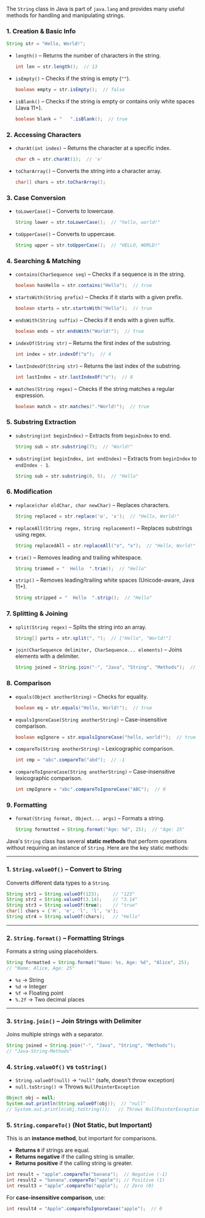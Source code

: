 The `String` class in Java is part of `java.lang` and provides many useful methods for handling and manipulating
strings.

### **1. Creation & Basic Info**

```java
String str = "Hello, World!";
```

- `length()` – Returns the number of characters in the string.
  ```java
  int len = str.length();  // 13
  ```
- `isEmpty()` – Checks if the string is empty (`""`).
  ```java
  boolean empty = str.isEmpty();  // false
  ```
- `isBlank()` – Checks if the string is empty or contains only white spaces (Java 11+).
  ```java
  boolean blank = "   ".isBlank();  // true
  ```

### **2. Accessing Characters**

- `charAt(int index)` – Returns the character at a specific index.
  ```java
  char ch = str.charAt(1);  // 'e'
  ```
- `toCharArray()` – Converts the string into a character array.
  ```java
  char[] chars = str.toCharArray();
  ```

### **3. Case Conversion**

- `toLowerCase()` – Converts to lowercase.
  ```java
  String lower = str.toLowerCase();  // "hello, world!"
  ```
- `toUpperCase()` – Converts to uppercase.
  ```java
  String upper = str.toUpperCase();  // "HELLO, WORLD!"
  ```

### **4. Searching & Matching**

- `contains(CharSequence seq)` – Checks if a sequence is in the string.
  ```java
  boolean hasHello = str.contains("Hello");  // true
  ```
- `startsWith(String prefix)` – Checks if it starts with a given prefix.
  ```java
  boolean starts = str.startsWith("Hello");  // true
  ```
- `endsWith(String suffix)` – Checks if it ends with a given suffix.
  ```java
  boolean ends = str.endsWith("World!");  // true
  ```
- `indexOf(String str)` – Returns the first index of the substring.
  ```java
  int index = str.indexOf("o");  // 4
  ```
- `lastIndexOf(String str)` – Returns the last index of the substring.
  ```java
  int lastIndex = str.lastIndexOf("o");  // 8
  ```
- `matches(String regex)` – Checks if the string matches a regular expression.
  ```java
  boolean match = str.matches(".*World!");  // true
  ```

### **5. Substring Extraction**

- `substring(int beginIndex)` – Extracts from `beginIndex` to end.
  ```java
  String sub = str.substring(7);  // "World!"
  ```
- `substring(int beginIndex, int endIndex)` – Extracts from `beginIndex` to `endIndex - 1`.
  ```java
  String sub = str.substring(0, 5);  // "Hello"
  ```

### **6. Modification**

- `replace(char oldChar, char newChar)` – Replaces characters.
  ```java
  String replaced = str.replace('o', 'x');  // "Hellx, Wxrld!"
  ```
- `replaceAll(String regex, String replacement)` – Replaces substrings using regex.
  ```java
  String replacedAll = str.replaceAll("o", "x");  // "Hellx, Wxrld!"
  ```
- `trim()` – Removes leading and trailing whitespace.
  ```java
  String trimmed = "  Hello  ".trim();  // "Hello"
  ```
- `strip()` – Removes leading/trailing white spaces (Unicode-aware, Java 11+).
  ```java
  String stripped = "  Hello  ".strip();  // "Hello"
  ```

### **7. Splitting & Joining**

- `split(String regex)` – Splits the string into an array.
  ```java
  String[] parts = str.split(", ");  // ["Hello", "World!"]
  ```
- `join(CharSequence delimiter, CharSequence... elements)` – Joins elements with a delimiter.
  ```java
  String joined = String.join("-", "Java", "String", "Methods");  // "Java-String-Methods"
  ```

### **8. Comparison**

- `equals(Object anotherString)` – Checks for equality.
  ```java
  boolean eq = str.equals("Hello, World!");  // true
  ```
- `equalsIgnoreCase(String anotherString)` – Case-insensitive comparison.
  ```java
  boolean eqIgnore = str.equalsIgnoreCase("hello, world!");  // true
  ```
- `compareTo(String anotherString)` – Lexicographic comparison.
  ```java
  int cmp = "abc".compareTo("abd");  // -1
  ```
- `compareToIgnoreCase(String anotherString)` – Case-insensitive lexicographic comparison.
  ```java
  int cmpIgnore = "abc".compareToIgnoreCase("ABC");  // 0
  ```

### **9. Formatting**

- `format(String format, Object... args)` – Formats a string.
  ```java
  String formatted = String.format("Age: %d", 25);  // "Age: 25"
  ```

Java's `String` class has several **static methods** that perform operations without requiring an instance of `String`.
Here are the key static methods:

---

### **1. `String.valueOf()` – Convert to String**

Converts different data types to a `String`.

```java
String str1 = String.valueOf(123);     // "123"
String str2 = String.valueOf(3.14);    // "3.14"
String str3 = String.valueOf(true);    // "true"
char[] chars = {'H', 'e', 'l', 'l', 'o'};
String str4 = String.valueOf(chars);   // "Hello"
```

---

### **2. `String.format()` – Formatting Strings**

Formats a string using placeholders.

```java
String formatted = String.format("Name: %s, Age: %d", "Alice", 25);
// "Name: Alice, Age: 25"
```

- `%s` → String
- `%d` → Integer
- `%f` → Floating point
- `%.2f` → Two decimal places

---

### **3. `String.join()` – Join Strings with Delimiter**

Joins multiple strings with a separator.

```java
String joined = String.join("-", "Java", "String", "Methods");
// "Java-String-Methods"
```

### **4. `String.valueOf()` vs `toString()`**

- `String.valueOf(null)` → `"null"` (safe, doesn't throw exception)
- `null.toString()` → Throws `NullPointerException`

```java
Object obj = null;
System.out.println(String.valueOf(obj));  // "null"
// System.out.println(obj.toString());   // Throws NullPointerException
```

### **5. `String.compareTo()` (Not Static, but Important)**

This is an **instance method**, but important for comparisons.

- **Returns `0`** if strings are equal.
- **Returns negative** if the calling string is smaller.
- **Returns positive** if the calling string is greater.

```java
int result = "apple".compareTo("banana");  // Negative (-1)
int result2 = "banana".compareTo("apple"); // Positive (1)
int result3 = "apple".compareTo("apple");  // Zero (0)
```

For **case-insensitive comparison**, use:

```java
int result4 = "Apple".compareToIgnoreCase("apple");  // 0
```
